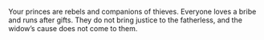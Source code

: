 Your princes are rebels and companions of thieves. Everyone loves a bribe and runs after gifts. They do not bring justice to the fatherless, and the widow’s cause does not come to them.

